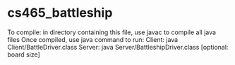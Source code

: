 # cs465_battleship
To compile: in directory containing this file, use javac to compile all java files
Once compiled, use java command to run:
    Client:
        java Client/BattleDriver.class <host> <port num> <username>
    Server:
        java Server/BattleshipDriver.class <file> <port num> [optional: board size]